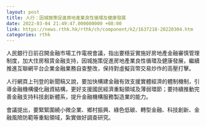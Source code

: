 ```yaml
---
layout: post
title: 人行：因城施策促進房地產業良性循環及健康發展
date: 2022-03-04 21:49:47.000000000 +08:00
link: https://news.rthk.hk/rthk/ch/component/k2/1637218-20220304.htm
categories: rthk
---
```


人民銀行日前召開金融市場工作電視會議，指出要穩妥實施好房地產金融審慎管理制度，加大住房租賃金融支持，因城施策促進房地產業良性循環及健康發展，繼續推進互聯網平台企業金融業務自查整改，保持對虛擬貨幣交易炒作的高壓打擊。

人行網頁上刊登的新聞稿又說，要加快構建金融有效支援實體經濟的體制機制，引導金融機構優化融資結構，更好支援國民經濟重點領域及薄弱環節；要持續推動完善金融支持科技創新體系，提升金融機構服務製造業的能力。

會議提出，要緊緊圍繞小微企業、鄉村振興、綠色低碳、轉型金融、科技創新、金融風險防範等重點領域，紮實做好調查研究。
